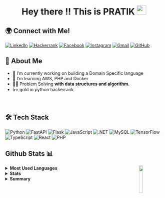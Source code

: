 <h1 align="center"> Hey there !! This is PRATIK <img src="https://raw.githubusercontent.com/MartinHeinz/MartinHeinz/master/wave.gif" width="30px"></h1>



## 🌍 Connect with Me!
[![LinkedIn](https://img.shields.io/badge/LinkedIn-0A66C2?style=for-the-badge&logo=linkedin&logoColor=white)](https://www.linkedin.com/in/pratik-poojary-8a30421b7/)
[![Hackerrank](https://img.shields.io/badge/HackerRank-2EC866?style=for-the-badge&logo=HackerRank&logoColor=white)](https://www.hackerrank.com/ppoojary393/)
[![Facebook](https://img.shields.io/badge/Facebook-1877F2?style=for-the-badge&logo=facebook&logoColor=white)](https://www.facebook.com/pratik.poojary.31/)
[![Instagram](https://img.shields.io/badge/Instagram-E4405F?style=for-the-badge&logo=instagram&logoColor=white)](https://www.instagram.com/pratik.poojary/)
[![Gmail](https://img.shields.io/badge/Gmail-EA4335?style=for-the-badge&logo=gmail&logoColor=white)](mailto:ppoojary393@gmail.com)
[![GitHub](https://img.shields.io/badge/GitHub-181717?style=for-the-badge&logo=github&logoColor=white)](https://github.com/pratik-99/)
<br/>


## 🚀 About Me

- 🔭 I’m currently working on building a Domain Specific language
- 🌱 I’m learning AWS, PHP and Docker
- 👨‍💻 Problem Solving **with data structures and algorithm.** 
- 5⭐ gold in python hackerrank


<br/>

## 🛠️ Tech Stack
  ![Python](https://img.shields.io/badge/Python-3776AB?style=flat&logo=python&logoColor=white&borderRadius=20)
  ![FastAPI](https://img.shields.io/badge/FastAPI-009688?style=flat&logo=fastapi&logoColor=white&borderRadius=20)
  ![Flask](https://img.shields.io/badge/Flask-000000?style=flat&logo=flask&logoColor=white&borderRadius=20)
  ![JavaScript](https://img.shields.io/badge/JavaScript-F7DF1E?style=flat&logo=javascript&logoColor=black&borderRadius=20)
  ![.NET](https://img.shields.io/badge/.NET-512BD4?style=flat&logo=dotnet&logoColor=white&borderRadius=20)
  ![MySQL](https://img.shields.io/badge/MySQL-4479A1?style=flat&logo=mysql&logoColor=white&borderRadius=20)
  ![TensorFlow](https://img.shields.io/badge/TensorFlow-FF6F00?style=flat&logo=tensorflow&logoColor=white&borderRadius=20)
  ![TypeScript](https://img.shields.io/badge/TypeScript-3178C6?style=flat&logo=typescript&logoColor=white&borderRadius=20)
  ![React](https://img.shields.io/badge/React-20232A?style=flat&logo=react&logoColor=61DAFB&borderRadius=20)
  ![PHP](https://img.shields.io/badge/PHP-777BB4?style=flat&logo=php&logoColor=white&borderRadius=20)

 
    

## Github Stats 📊
  <a href="https://github.com/pratik-99/">
  <img align="right" height="15%" width="15%" src="https://media.giphy.com/media/du3J3cXyzhj75IOgvA/giphy.gif">
</a> 
<details>
<summary><b>Most Used Languages</b></summary>
<a href="https://github.com/pratik-99">
  <img align="center" src="https://github-readme-stats.vercel.app/api/top-langs/?username=pratik-99&layout=compact&theme=radical&langs_count=8&hide=html,css">
</a>
</details>
<details>
<summary><b>Stats</b></summary>
  <a href="https://github.com/pratik-99" >
    <img align="center" src="https://github-readme-streak-stats.herokuapp.com/?user=pratik-99" alt="pratik's streak">
  </a>
</details>
 
<details>  
<summary><b>Summary</b></summary>
<a href="https://github.com/pratik-99">
  <img align="center" src="https://github-readme-stats.vercel.app/api?username=pratik-99&show_icons=true&theme=radical">
</a>
</details>


<!--
**pratik-99/pratik-99** is a ✨ _special_ ✨ repository because its `README.md` (this file) appears on your GitHub profile.

<img align="right" alt="Coding" width="250" src="https://media.giphy.com/media/qgQUggAC3Pfv687qPC/giphy.gif"> add this below About me

<p align="center">
  <img src="https://readme-typing-svg.herokuapp.com?font=Fira+Code&pause=1000&color=36BCF7&width=435&lines=Full+Stack+Developer;AI+Enthusiast;Problem+Solver;Open+Source+Contributor" />
</p>

![Profile Views](https://komarev.com/ghpvc/?username=pratik-99&color=blue&style=for-the-badge)

![GitHub Trophies](https://github-profile-trophy.vercel.app/?username=pratik-99&theme=tokyonight&no-frame=true&no-bg=true&margin-w=4)
Here are some ideas to get you started:

- 🔭 I’m currently working on ...
- 🌱 I’m currently learning ...
- 👯 I’m looking to collaborate on ...
- 🤔 I’m looking for help with ...
- 💬 Ask me about ...
- 📫 How to reach me: ...
- 😄 Pronouns: ...
- ⚡ Fun fact: ...
-->
